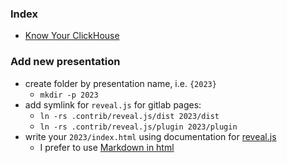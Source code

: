 ### Index

- [Know Your ClickHouse](2022-know-your-clickhouse)

### Add new presentation

- create folder by presentation name, i.e. `{2023}`
  - `mkdir -p 2023`
- add symlink for `reveal.js` for gitlab pages:
  - `ln -rs .contrib/reveal.js/dist 2023/dist`
  - `ln -rs .contrib/reveal.js/plugin 2023/plugin`
- write your `2023/index.html` using documentation for [reveal.js](https://revealjs.com/)
  - I prefer to use [Markdown in html](https://revealjs.com/markdown/)
